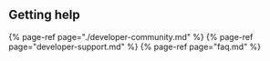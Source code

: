 ## Getting help

{% page-ref page="./developer-community.md" %}
{% page-ref page="developer-support.md" %}
{% page-ref page="faq.md" %}